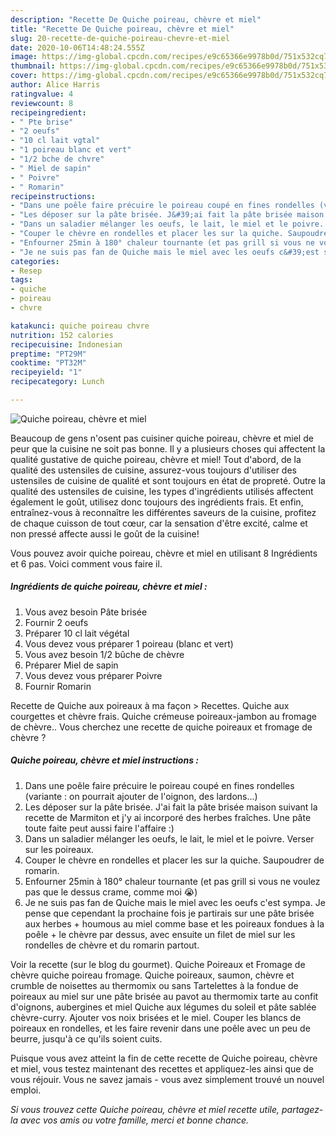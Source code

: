 ```yaml
---
description: "Recette De Quiche poireau, chèvre et miel"
title: "Recette De Quiche poireau, chèvre et miel"
slug: 20-recette-de-quiche-poireau-chevre-et-miel
date: 2020-10-06T14:48:24.555Z
image: https://img-global.cpcdn.com/recipes/e9c65366e9978b0d/751x532cq70/quiche-poireau-chevre-et-miel-photo-principale-de-la-recette.jpg
thumbnail: https://img-global.cpcdn.com/recipes/e9c65366e9978b0d/751x532cq70/quiche-poireau-chevre-et-miel-photo-principale-de-la-recette.jpg
cover: https://img-global.cpcdn.com/recipes/e9c65366e9978b0d/751x532cq70/quiche-poireau-chevre-et-miel-photo-principale-de-la-recette.jpg
author: Alice Harris
ratingvalue: 4
reviewcount: 8
recipeingredient:
- " Pte brise"
- "2 oeufs"
- "10 cl lait vgtal"
- "1 poireau blanc et vert"
- "1/2 bche de chvre"
- " Miel de sapin"
- " Poivre"
- " Romarin"
recipeinstructions:
- "Dans une poêle faire précuire le poireau coupé en fines rondelles (variante : on pourrait ajouter de l&#39;oignon, des lardons...)"
- "Les déposer sur la pâte brisée. J&#39;ai fait la pâte brisée maison suivant la recette de Marmiton et j&#39;y ai incorporé des herbes fraîches. Une pâte toute faite peut aussi faire l&#39;affaire :)"
- "Dans un saladier mélanger les oeufs, le lait, le miel et le poivre. Verser sur les poireaux."
- "Couper le chèvre en rondelles et placer les sur la quiche. Saupoudrer de romarin."
- "Enfourner 25min à 180° chaleur tournante (et pas grill si vous ne voulez pas que le dessus crame, comme moi 😭)"
- "Je ne suis pas fan de Quiche mais le miel avec les oeufs c&#39;est sympa. Je pense que cependant la prochaine fois je partirais sur une pâte brisée aux herbes + houmous au miel comme base et les poireaux fondues à la poêle + le chèvre par dessus, avec ensuite un filet de miel sur les rondelles de chèvre et du romarin partout."
categories:
- Resep
tags:
- quiche
- poireau
- chvre

katakunci: quiche poireau chvre 
nutrition: 152 calories
recipecuisine: Indonesian
preptime: "PT29M"
cooktime: "PT32M"
recipeyield: "1"
recipecategory: Lunch

---
```



![Quiche poireau, chèvre et miel](https://img-global.cpcdn.com/recipes/e9c65366e9978b0d/751x532cq70/quiche-poireau-chevre-et-miel-photo-principale-de-la-recette.jpg)

Beaucoup de gens n'osent pas cuisiner quiche poireau, chèvre et miel de peur que la cuisine ne soit pas bonne. Il y a plusieurs choses qui affectent la qualité gustative de quiche poireau, chèvre et miel! Tout d'abord, de la qualité des ustensiles de cuisine, assurez-vous toujours d'utiliser des ustensiles de cuisine de qualité et sont toujours en état de propreté. Outre la qualité des ustensiles de cuisine, les types d'ingrédients utilisés affectent également le goût, utilisez donc toujours des ingrédients frais. Et enfin, entraînez-vous à reconnaître les différentes saveurs de la cuisine, profitez de chaque cuisson de tout cœur, car la sensation d'être excité, calme et non pressé affecte aussi le goût de la cuisine!

<!--inarticleads1-->

Vous pouvez avoir quiche poireau, chèvre et miel en utilisant 8 Ingrédients et 6 pas. Voici comment vous faire il.

##### Ingrédients de quiche poireau, chèvre et miel :

1. Vous avez besoin  Pâte brisée
1. Fournir 2 oeufs
1. Préparer 10 cl lait végétal
1. Vous devez vous préparer 1 poireau (blanc et vert)
1. Vous avez besoin 1/2 bûche de chèvre
1. Préparer  Miel de sapin
1. Vous devez vous préparer  Poivre
1. Fournir  Romarin


Recette de Quiche aux poireaux à ma façon &gt; Recettes. Quiche aux courgettes et chèvre frais. Quiche crémeuse poireaux-jambon au fromage de chèvre.. Vous cherchez une recette de quiche poireaux et fromage de chèvre ? 

<!--inarticleads2-->

##### Quiche poireau, chèvre et miel instructions :

1. Dans une poêle faire précuire le poireau coupé en fines rondelles (variante : on pourrait ajouter de l&#39;oignon, des lardons...)
1. Les déposer sur la pâte brisée. J&#39;ai fait la pâte brisée maison suivant la recette de Marmiton et j&#39;y ai incorporé des herbes fraîches. Une pâte toute faite peut aussi faire l&#39;affaire :)
1. Dans un saladier mélanger les oeufs, le lait, le miel et le poivre. Verser sur les poireaux.
1. Couper le chèvre en rondelles et placer les sur la quiche. Saupoudrer de romarin.
1. Enfourner 25min à 180° chaleur tournante (et pas grill si vous ne voulez pas que le dessus crame, comme moi 😭)
1. Je ne suis pas fan de Quiche mais le miel avec les oeufs c&#39;est sympa. Je pense que cependant la prochaine fois je partirais sur une pâte brisée aux herbes + houmous au miel comme base et les poireaux fondues à la poêle + le chèvre par dessus, avec ensuite un filet de miel sur les rondelles de chèvre et du romarin partout.


Voir la recette (sur le blog du gourmet). Quiche Poireaux et Fromage de chèvre quiche poireau fromage. Quiche poireaux, saumon, chèvre et crumble de noisettes au thermomix ou sans Tartelettes à la fondue de poireaux au miel sur une pâte brisée au pavot au thermomix tarte au confit d&#39;oignons, aubergines et miel Quiche aux légumes du soleil et pâte sablée chèvre-curry. Ajouter vos noix brisées et le miel. Couper les blancs de poireaux en rondelles, et les faire revenir dans une poêle avec un peu de beurre, jusqu&#39;à ce qu&#39;ils soient cuits. 

<!--inarticleads1-->

<p>
Puisque vous avez atteint la fin de cette recette de Quiche poireau, chèvre et miel, vous testez maintenant des recettes et appliquez-les ainsi que de vous réjouir. Vous ne savez jamais - vous avez simplement trouvé un nouvel emploi.
</p>

<p>
<i>Si vous trouvez cette Quiche poireau, chèvre et miel recette utile, partagez-la avec vos amis ou votre famille, merci et bonne chance.</i>
</p>
